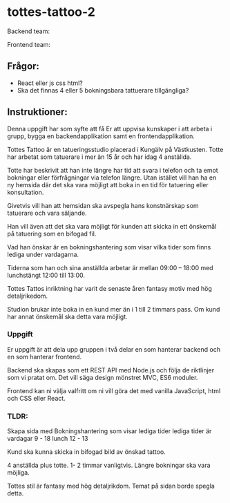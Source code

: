 # tottes-tattoo-2

Backend team:

Frontend team:

## Frågor:

- React eller js css html?
- Ska det finnas 4 eller 5 bokningsbara tattuerare tillgängliga?

## Instruktioner:

Denna uppgift har som syfte att få Er att uppvisa kunskaper i att arbeta i grupp, bygga en backendapplikation samt en frontendapplikation.

Tottes Tattoo är en tatueringsstudio placerad i Kungälv på Västkusten. Totte har arbetat som tatuerare i mer än 15 år och har idag 4 anställda.

Totte har beskrivit att han inte längre har tid att svara i telefon och ta emot bokningar eller förfrågningar via telefon längre. Utan istället vill han ha en ny hemsida där det ska vara möjligt att boka in en tid för tatuering eller konsultation.

Givetvis vill han att hemsidan ska avspegla hans konstnärskap som tatuerare och vara säljande.

Han vill även att det ska vara möjligt för kunden att skicka in ett önskemål på tatuering som en bifogad fil.

Vad han önskar är en bokningshantering som visar vilka tider som finns lediga under vardagarna.

Tiderna som han och sina anställda arbetar är mellan 09:00 – 18:00 med lunchstängt 12:00 till 13:00.

Tottes Tattos inriktning har varit de senaste åren fantasy motiv med hög detaljrikedom.

Studion brukar inte boka in en kund mer än i 1 till 2 timmars pass. Om kund har annat önskemål ska detta vara möjligt.

### Uppgift

Er uppgift är att dela upp gruppen i två delar en som hanterar backend och en som hanterar frontend.

Backend ska skapas som ett REST API med Node.js och följa de riktlinjer som vi pratat om. Det vill säga design mönstret MVC, ES6 moduler.

Frontend kan ni välja valfritt om ni vill göra det med vanilla JavaScript, html och CSS eller React.

### TLDR:

Skapa sida med Bokningshantering som visar lediga tider
lediga tider är vardagar 9 - 18
lunch 12 - 13

Kund ska kunna skicka in bifogad bild av önskad tattoo.

4 anställda plus totte.
1- 2 timmar vanligtvis. Längre bokningar ska vara möjliga.

Tottes stil är fantasy med hög detaljrikdom. Temat på sidan borde spegla detta.
